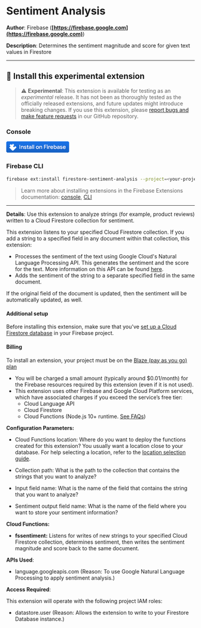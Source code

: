 # Sentiment Analysis

**Author**: Firebase (**[https://firebase.google.com](https://firebase.google.com)**)

**Description**: Determines the sentiment magnitude and score for given text values in Firestore

---

## 🧩 Install this experimental extension

> ⚠️ **Experimental**: This extension is available for testing as an _experimental_ release. It has not been as thoroughly tested as the officially released extensions, and future updates might introduce breaking changes. If you use this extension, please [report bugs and make feature requests](https://github.com/firebase/experimental-extensions/issues/new/choose) in our GitHub repository.

### Console

[![Install this extension in your Firebase project](../install-extension.png?raw=true "Install this extension in your Firebase project")](https://console.firebase.google.com/project/_/extensions/install?sourceName=projects/firebasemods/sources/33387d07-e01d-4b40-b718-c935730bb9c6)

### Firebase CLI

```bash
firebase ext:install firestore-sentiment-analysis --project=<your-project-id>
```

> Learn more about installing extensions in the Firebase Extensions documentation: [console](https://firebase.google.com/docs/extensions/install-extensions?platform=console), [CLI](https://firebase.google.com/docs/extensions/install-extensions?platform=cli)

---

**Details**: Use this extension to analyze strings (for example, product reviews) written to a Cloud Firestore collection for sentiment.

This extension listens to your specified Cloud Firestore collection. If you add a string to a specified field in any document within that collection, this extension:

- Processes the sentiment of the text using Google Cloud's Natural Language Processing API. This generates the sentiment and the score for the text. More information on this API can be found [here](https://cloud.google.com/natural-language/docs/basics#:~:text=Sentiment%20analysis%20response%20fields,-A%20sample%20analyzeSentiment&text=score%20of%20the%20sentiment%20ranges,%2C%20between%200.0%20and%20%2Binf%20.).
- Adds the sentiment of the string to a separate specified field in the same document.

If the original field of the document is updated, then the sentiment will be automatically updated, as well.

#### Additional setup

Before installing this extension, make sure that you've [set up a Cloud Firestore database](https://firebase.google.com/docs/firestore/quickstart) in your Firebase project.

#### Billing

To install an extension, your project must be on the [Blaze (pay as you go) plan](https://firebase.google.com/pricing)

- You will be charged a small amount (typically around $0.01/month) for the Firebase resources required by this extension (even if it is not used).
- This extension uses other Firebase and Google Cloud Platform services, which have associated charges if you exceed the service’s free tier:
  - Cloud Language API
  - Cloud Firestore
  - Cloud Functions (Node.js 10+ runtime. [See FAQs](https://firebase.google.com/support/faq#expandable-24))

**Configuration Parameters:**

- Cloud Functions location: Where do you want to deploy the functions created for this extension? You usually want a location close to your database. For help selecting a location, refer to the [location selection guide](https://firebase.google.com/docs/functions/locations).

- Collection path: What is the path to the collection that contains the strings that you want to analyze?

- Input field name: What is the name of the field that contains the string that you want to analyze?

- Sentiment output field name: What is the name of the field where you want to store your sentiment information?

**Cloud Functions:**

- **fssentiment:** Listens for writes of new strings to your specified Cloud Firestore collection, determines sentiment, then writes the sentiment magnitude and score back to the same document.

**APIs Used**:

- language.googleapis.com (Reason: To use Google Natural Language Processing to apply sentiment analysis.)

**Access Required**:

This extension will operate with the following project IAM roles:

- datastore.user (Reason: Allows the extension to write to your Firestore Database instance.)

